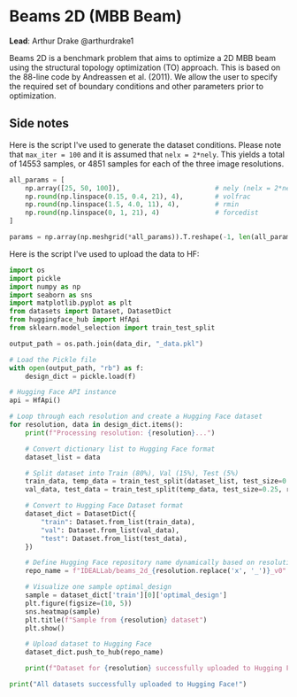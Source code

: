 # Beams 2D (MBB Beam)

**Lead**: Arthur Drake @arthurdrake1

Beams 2D is a benchmark problem that aims to optimize a 2D MBB beam using the structural topology optimization (TO) approach. This is based on the 88-line code by Andreassen et al. (2011). We allow the user to specify the required set of boundary conditions and other parameters prior to optimization.

## Side notes

Here is the script I've used to generate the dataset conditions. Please note that `max_iter = 100` and it is assumed that `nelx = 2*nely`. This yields a total of 14553 samples, or 4851 samples for each of the three image resolutions.

```python
all_params = [
    np.array([25, 50, 100]),                        # nely (nelx = 2*nely)
    np.round(np.linspace(0.15, 0.4, 21), 4),        # volfrac
    np.round(np.linspace(1.5, 4.0, 11), 4),         # rmin
    np.round(np.linspace(0, 1, 21), 4)              # forcedist
]

params = np.array(np.meshgrid(*all_params)).T.reshape(-1, len(all_params))

```

Here is the script I've used to upload the data to HF:

```python
import os
import pickle
import numpy as np
import seaborn as sns
import matplotlib.pyplot as plt
from datasets import Dataset, DatasetDict
from huggingface_hub import HfApi
from sklearn.model_selection import train_test_split

output_path = os.path.join(data_dir, "_data.pkl")

# Load the Pickle file
with open(output_path, "rb") as f:
    design_dict = pickle.load(f)

# Hugging Face API instance
api = HfApi()

# Loop through each resolution and create a Hugging Face dataset
for resolution, data in design_dict.items():
    print(f"Processing resolution: {resolution}...")

    # Convert dictionary list to Hugging Face format
    dataset_list = data

    # Split dataset into Train (80%), Val (15%), Test (5%)
    train_data, temp_data = train_test_split(dataset_list, test_size=0.2, random_state=42)
    val_data, test_data = train_test_split(temp_data, test_size=0.25, random_state=42)  # 15% val, 5% test

    # Convert to Hugging Face Dataset format
    dataset_dict = DatasetDict({
        "train": Dataset.from_list(train_data),
        "val": Dataset.from_list(val_data),
        "test": Dataset.from_list(test_data),
    })

    # Define Hugging Face repository name dynamically based on resolution
    repo_name = f"IDEALLab/beams_2d_{resolution.replace('x', '_')}_v0"

    # Visualize one sample optimal_design
    sample = dataset_dict['train'][0]['optimal_design']
    plt.figure(figsize=(10, 5))
    sns.heatmap(sample)
    plt.title(f"Sample from {resolution} dataset")
    plt.show()

    # Upload dataset to Hugging Face
    dataset_dict.push_to_hub(repo_name)

    print(f"Dataset for {resolution} successfully uploaded to Hugging Face at {repo_name}!")

print("All datasets successfully uploaded to Hugging Face!")

```
